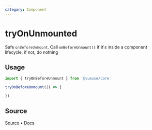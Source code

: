 ```yaml
---
category: Component
---
```


# tryOnUnmounted

Safe `onBeforeUnmount`. Call `onBeforeUnmount()` if it's inside a component lifecycle, if not, do nothing

## Usage

```js
import { tryOnBeforeUnmount } from '@vueuse/core'

tryOnBeforeUnmount(() => {

})
```


<!--FOOTER_STARTS-->


## Source

[Source](https://github.com/vueuse/vueuse/blob/main/packages/shared/tryOnBeforeUnmount/index.ts) • [Docs](https://github.com/vueuse/vueuse/blob/main/packages/shared/tryOnBeforeUnmount/index.md)


<!--FOOTER_ENDS-->
